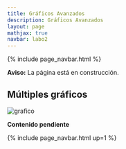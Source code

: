 ```yaml
---
title: Gráficos Avanzados
description: Gráficos Avanzados
layout: page
mathjax: true
navbar: labo2
---
```



{% include page_navbar.html %}

<div class="alert alert-danger" role="alert" >
  <strong>Aviso:</strong> La página está en construcción.
</div>


## Múltiples gráficos

![grafico](01_subplots.png "grafico")



<div class="alert alert-danger" role="alert" >
  <strong>Contenido pendiente</strong>
</div>


{% include page_navbar.html up=1 %}

